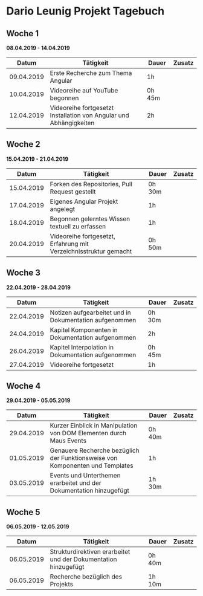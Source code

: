 # Dario Leunig Projekt Tagebuch

## Woche 1 

**08.04.2019 - 14.04.2019**

| Datum      | Tätigkeit                                                    | Dauer  | Zusatz |
| ---------- | ------------------------------------------------------------ | ------ | ------ |
| 09.04.2019 | Erste Recherche zum Thema Angular                            | 1h     |        |
| 10.04.2019 | Videoreihe auf YouTube begonnen                              | 0h 45m |        |
| 12.04.2019 | Videoreihe fortgesetzt<br />Installation von Angular und Abhängigkeiten | 2h     |        |

## Woche 2 

**15.04.2019 - 21.04.2019**

| Datum      | Tätigkeit                                                    | Dauer  | Zusatz |
| ---------- | ------------------------------------------------------------ | ------ | ------ |
| 15.04.2019 | Forken des Repositories, Pull Request gestellt               | 0h 30m |        |
| 17.04.2019 | Eigenes Angular Projekt angelegt                             | 1h     |        |
| 18.04.2019 | Begonnen gelerntes Wissen textuell zu erfassen               | 1h     |        |
| 20.04.2019 | Videoreihe fortgesetzt, Erfahrung mit Verzeichnisstruktur gemacht | 0h 50m |        |

## Woche 3 

**22.04.2019 - 28.04.2019**

| Datum      | Tätigkeit                                              | Dauer  | Zusatz |
| ---------- | ------------------------------------------------------ | ------ | ------ |
| 22.04.2019 | Notizen aufgearbeitet und in Dokumentation aufgenommen | 0h 30m |        |
| 24.04.2019 | Kapitel Komponenten in Dokumentation aufgenommen       | 2h     |        |
| 26.04.2019 | Kapitel Interpolation in Dokumentation aufgenommen     | 0h 45m |        |
| 27.04.2019 | Videoreihe fortgesetzt                                 | 1h     |        |

## Woche 4 

**29.04.2019 - 05.05.2019**

| Datum      | Tätigkeit                                                    | Dauer  | Zusatz |
| ---------- | ------------------------------------------------------------ | ------ | ------ |
| 29.04.2019 | Kurzer Einblick in Manipulation von DOM Elementen durch Maus Events | 0h 40m |        |
| 01.05.2019 | Genauere Recherche bezüglich der Funktionsweise von Komponenten und Templates | 1h     |        |
| 03.05.2019 | Events und Unterthemen erarbeitet und der Dokumentation hinzugefügt | 1h 30m |        |

## Woche 5 

**06.05.2019 - 12.05.2019**

| Datum      | Tätigkeit                                                    | Dauer  | Zusatz |
| ---------- | ------------------------------------------------------------ | ------ | ------ |
| 06.05.2019 | Strukturdirektiven erarbeitet und der Dokumentation hinzugefügt | 0h 40m |        |
| 06.05.2019 | Recherche bezüglich des Projekts                             | 1h 10m |        |